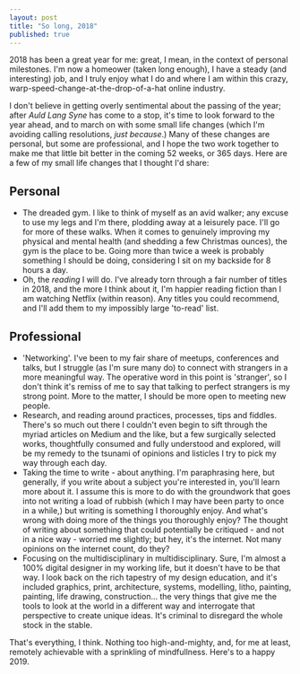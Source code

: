 ```yaml
---
layout: post
title: "So long, 2018"
published: true
---
```


2018 has been a great year for me: great, I mean, in the context of personal milestones. I'm now a homeower (taken long enough), I have a steady (and interesting) job, and I truly enjoy what I do and where I am within this crazy, warp-speed-change-at-the-drop-of-a-hat online industry. 

I don't believe in getting overly sentimental about the passing of the year; after *Auld Lang Syne* has come to a stop, it's time to look forward to the year ahead, and to march on with some small life changes (which I'm avoiding calling resolutions, *just because*.) Many of these changes are personal, but some are professional, and I hope the two work together to make me that little bit better in the coming 52 weeks, or 365 days. Here are a few of my small life changes that I thought I'd share:

## Personal

- The dreaded gym. I like to think of myself as an avid walker; any excuse to use my legs and I'm there, plodding away at a leisurely pace. I'll go for more of these walks. When it comes to genuinely improving my physical and mental health (and shedding a few Christmas ounces), the gym is the place to be. Going more than twice a week is probably something I should be doing, considering I sit on my backside for 8 hours a day. 
- Oh, the *reading* I will do. I've already torn through a fair number of titles in 2018, and the more I think about it, I'm happier reading fiction than I am watching Netflix (within reason). Any titles you could recommend, and I'll add them to my impossibly large 'to-read' list. 

## Professional

- 'Networking'. I've been to my fair share of meetups, conferences and talks, but I struggle (as I'm sure many do) to connect with strangers in a more meaningful way. The operative word in this point is 'stranger', so I don't think it's remiss of me to say that talking to perfect strangers is my strong point. More to the matter, I should be more open to meeting new people. 
- Research, and reading around practices, processes, tips and fiddles. There's so much out there I couldn't even begin to sift through the myriad articles on Medium and the like, but a few surgically selected works, thoughtfully consumed and fully understood and explored, will be my remedy to the tsunami of opinions and listicles I try to pick my way through each day. 
- Taking the time to write - about anything. I'm paraphrasing here, but generally, if you write about a subject you're interested in, you'll learn more about it. I assume this is more to do with the groundwork that goes into not writing a load of rubbish (which I may have been party to once in a while,) but writing is something I thoroughly enjoy. And what's wrong with doing more of the things you thoroughly enjoy? The thought of writing about something that could potentially be critiqued - and not in a nice way - worried me slightly; but hey, it's the internet. Not many opinions on the internet count, do they?
- Focusing on the multidisciplinary in multidisciplinary. Sure, I'm almost a 100% digital designer in my working life, but it doesn't have to be that way. I look back on the rich tapestry of my design education, and it's included graphics, print, architecture, systems, modelling, litho, painting, painting, life drawing, construction... the very things that give me the tools to look at the world in a different way and interrogate that perspective to create unique ideas. It's criminal to disregard the whole stock in the stable.  

That's everything, I think. Nothing too high-and-mighty, and, for me at least, remotely achievable with a sprinkling of mindfullness. Here's to a happy 2019.
